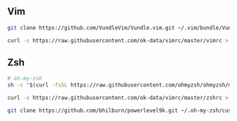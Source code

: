 ## Vim

```bash
git clone https://github.com/VundleVim/Vundle.vim.git ~/.vim/bundle/Vundle.vim
```

```bash
curl -s https://raw.githubusercontent.com/ok-data/vimrc/master/vimrc > ~/.vimrc
```

## Zsh

```bash
# oh-my-zsh
sh -c "$(curl -fsSL https://raw.githubusercontent.com/ohmyzsh/ohmyzsh/master/tools/install.sh)"
```

```bash
curl -s https://raw.githubusercontent.com/ok-data/vimrc/master/zshrc > ~/.zshrc
```
```bash
git clone https://github.com/bhilburn/powerlevel9k.git ~/.oh-my-zsh/custom/themes/powerlevel9k
```
<!--stackedit_data:
eyJoaXN0b3J5IjpbMzAzODc3NDEyXX0=
-->